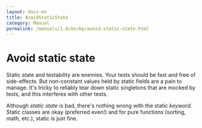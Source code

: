 ```yaml
---
layout: docs-en
title: AvoidStaticState
category: Manual
permalink: /manuals/1.0/en/bp/avoid-static-state.html
---
```

# Avoid static state

Static state and testability are enemies. Your tests should be fast and free of
side-effects. But non-constant values held by static fields are a pain to
manage. It's tricky to reliably tear down static singletons that are mocked by
tests, and this interferes with other tests.

Although *static state* is bad, there's nothing wrong with the static *keyword*.
Static classes are okay (preferred even!) and for pure functions (sorting, math,
etc.), static is just fine.
